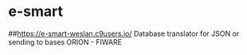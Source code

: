 # e-smart
##https://e-smart-weslan.c9users.io/
Database translator for JSON or sending to bases ORION - FIWARE
